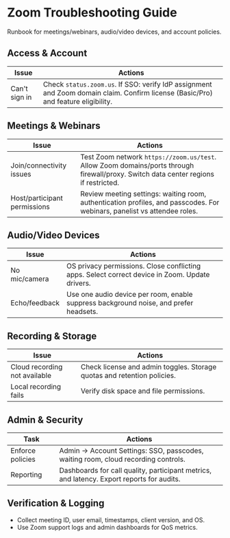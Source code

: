 # Zoom Troubleshooting Guide

Runbook for meetings/webinars, audio/video devices, and account policies.

## Access & Account

| Issue | Actions |
|------|---------|
| Can't sign in | Check `status.zoom.us`. If SSO: verify IdP assignment and Zoom domain claim. Confirm license (Basic/Pro) and feature eligibility. |

## Meetings & Webinars

| Issue | Actions |
|------|---------|
| Join/connectivity issues | Test Zoom network `https://zoom.us/test`. Allow Zoom domains/ports through firewall/proxy. Switch data center regions if restricted. |
| Host/participant permissions | Review meeting settings: waiting room, authentication profiles, and passcodes. For webinars, panelist vs attendee roles. |

## Audio/Video Devices

| Issue | Actions |
|------|---------|
| No mic/camera | OS privacy permissions. Close conflicting apps. Select correct device in Zoom. Update drivers. |
| Echo/feedback | Use one audio device per room, enable suppress background noise, and prefer headsets. |

## Recording & Storage

| Issue | Actions |
|------|---------|
| Cloud recording not available | Check license and admin toggles. Storage quotas and retention policies. |
| Local recording fails | Verify disk space and file permissions. |

## Admin & Security

| Task | Actions |
|------|---------|
| Enforce policies | Admin → Account Settings: SSO, passcodes, waiting room, cloud recording controls. |
| Reporting | Dashboards for call quality, participant metrics, and latency. Export reports for audits. |

## Verification & Logging

- Collect meeting ID, user email, timestamps, client version, and OS.
- Use Zoom support logs and admin dashboards for QoS metrics.

